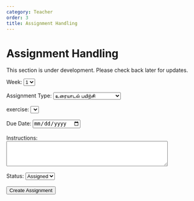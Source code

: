 ```yaml
---
category: Teacher
order: 3
title: Assignment Handling
---
```


<script src="{{ site.baseurl }}/scripts/track.js">tracker();</script>

<h1>Assignment Handling</h1>
<p>This section is under development. Please check back later for updates.</p>
<div id="tracker"></div>

<div id="AssignmentSection">
    <!-- Assignment form and list will be dynamically inserted here -->
    <form id="AssignmentForm">
        <label for="week">Week:</label>
        <select id="week" name="week">
            <option value="1">1</option>
            <option value="2">2</option>
            <option value="3">3</option>
            <option value="4">4</option>
            <option value="5">5</option>
        </select><br><br>
        <label for="assignmentType">Assignment Type:</label>
        <select id="assignmentType" name="assignmentType">
            <option value="உரையாடல் பயிற்சி">உரையாடல் பயிற்சி</option>
            <option value="கதை சொல்லுதல் பயிற்சி">கதை சொல்லுதல் பயிற்சி</option>
            <option value="கேட்டல்‌ கருத்தறிதல் பயிற்சி">கேட்டல்‌ கருத்தறிதல் பயிற்சி</option>
            <option value="தலைப்பு பயிற்சி">தலைப்பு பயிற்சி</option>
        </select><br><br>
        <label for="exercise">exercise:</label>
        <select id="exercise" name="exercise">
            <!-- Options will be dynamically populated based on assignment type -->
        </select><br><br>
        <label for="dueDate">Due Date:</label>
        <input type="date" id="dueDate" name="dueDate"><br><br>
        <label for="instructions">Instructions:</label><br>
        <textarea id="instructions" name="instructions" rows="4" cols="50"></textarea><br><br>
        <label for="status">Status:</label>
        <select id="status" name="status">
            <option value="Assigned">Assigned</option>
        </select><br><br>
        <button type="button" onclick="createAssignment()">Create Assignment</button>
    </form>
</div>

<script src="{{ site.baseurl }}/scripts/assignment.js"></script>
<div id="tracker"></div>